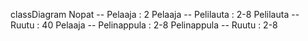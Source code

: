 classDiagram
    Nopat -- Pelaaja : 2
    Pelaaja -- Pelilauta : 2-8
    Pelilauta -- Ruutu : 40
    Pelaaja -- Pelinappula : 2-8
    Pelinappula -- Ruutu : 2-8